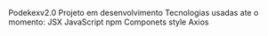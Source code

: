 Podekexv2.0
Projeto em desenvolvimento
Tecnologias usadas ate o momento:
JSX
JavaScript
npm
Componets style
Axios
